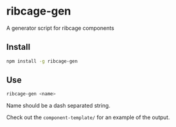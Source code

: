 ribcage-gen
===========

A generator script for ribcage components


## Install

```sh
npm install -g ribcage-gen
```

## Use

```sh
ribcage-gen <name>
```

Name should be a dash separated string.

Check out the `component-template/` for an example of the output.
